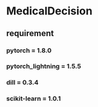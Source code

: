 # MedicalDecision

## requirement
### pytorch = 1.8.0
### pytorch_lightning = 1.5.5
### dill = 0.3.4
### scikit-learn = 1.0.1
